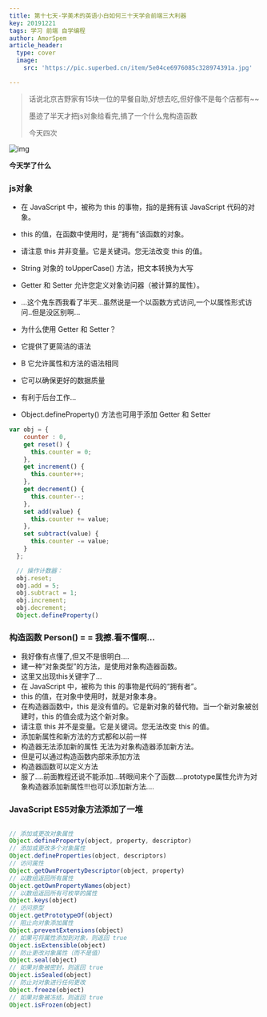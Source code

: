 ```yaml
---
title: 第十七天-学美术的英语小白如何三十天学会前端三大利器
key: 20191221
tags: 学习 前端 自学编程
author: AmorSpem
article_header:
  type: cover
  image:
    src: 'https://pic.superbed.cn/item/5e04ce6976085c328974391a.jpg'

---
```


> 话说北京吉野家有15块一位的早餐自助,好想去吃,但好像不是每个店都有~~
>
> 墨迹了半天才把js对象给看完,搞了一个什么鬼构造函数
>
> 今天四次

<!--more-->

![img](https://pic3.superbed.cn/item/5e04ceb776085c3289744c55.jpg)

**今天学了什么**

### **js对象**

- 在 JavaScript 中，被称为 this 的事物，指的是拥有该 JavaScript 代码的对象。
- this 的值，在函数中使用时，是“拥有”该函数的对象。
- 请注意 this 并非变量。它是关键词。您无法改变 this 的值。
- String 对象的 toUpperCase() 方法，把文本转换为大写
- Getter 和 Setter 允许您定义对象访问器（被计算的属性）。
- ...这个鬼东西我看了半天...虽然说是一个以函数方式访问,一个以属性形式访问..但是没区别啊...

- 为什么使用 Getter 和 Setter？

- 它提供了更简洁的语法
- B 它允许属性和方法的语法相同
- 它可以确保更好的数据质量
- 有利于后台工作...
- Object.defineProperty() 方法也可用于添加 Getter 和 Setter

```javascript
var obj = {
    counter : 0,
    get reset() {
      this.counter = 0;
    },
    get increment() {
      this.counter++;
    },
    get decrement() {
      this.counter--;
    },
    set add(value) {
      this.counter += value;
    },
    set subtract(value) {
      this.counter -= value;
    }
  };

  // 操作计数器：
  obj.reset;
  obj.add = 5;
  obj.subtract = 1;
  obj.increment;
  obj.decrement;
  Object.defineProperty()
```

### **构造函数 Person() = = 我擦.看不懂啊...**

- 我好像有点懂了,但又不是很明白....
- 建一种“对象类型”的方法，是使用对象构造器函数。
- 这里又出现this关键字了...
- 在 JavaScript 中，被称为 this 的事物是代码的“拥有者”。
- this 的值，在对象中使用时，就是对象本身。
- 在构造器函数中，this 是没有值的。它是新对象的替代物。当一个新对象被创建时，this 的值会成为这个新对象。
- 请注意 this 并不是变量。它是关键词。您无法改变 this 的值。
- 添加新属性和新方法的方式都和以前一样
- 构造器无法添加新的属性 无法为对象构造器添加新方法。
- 但是可以通过构造函数内部来添加方法
- 构造器函数可以定义方法
- 服了....前面教程还说不能添加...转眼间来个了函数....prototype属性允许为对象构造器添加新属性!!!也可以添加新方法....

### **JavaScript ES5对象方法添加了一堆**

```javascript

// 添加或更改对象属性
Object.defineProperty(object, property, descriptor)
// 添加或更改多个对象属性
Object.defineProperties(object, descriptors)
// 访问属性
Object.getOwnPropertyDescriptor(object, property)
// 以数组返回所有属性
Object.getOwnPropertyNames(object)
// 以数组返回所有可枚举的属性
Object.keys(object)
// 访问原型
Object.getPrototypeOf(object)
// 阻止向对象添加属性
Object.preventExtensions(object)
// 如果可将属性添加到对象，则返回 true
Object.isExtensible(object)
// 防止更改对象属性（而不是值）
Object.seal(object)
// 如果对象被密封，则返回 true
Object.isSealed(object)
// 防止对对象进行任何更改
Object.freeze(object)
// 如果对象被冻结，则返回 true
Object.isFrozen(object)
```